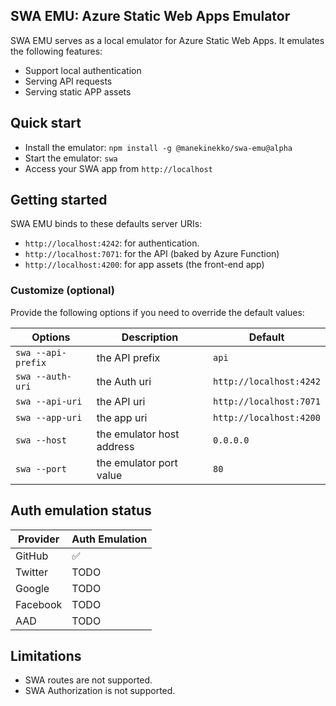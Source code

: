 ## SWA EMU: Azure Static Web Apps Emulator

SWA EMU serves as a local emulator for Azure Static Web Apps. It emulates the following features:

- Support local authentication
- Serving API requests
- Serving static APP assets

## Quick start

- Install the emulator: `npm install -g @manekinekko/swa-emu@alpha`
- Start the emulator: `swa`
- Access your SWA app from `http://localhost`

## Getting started

SWA EMU binds to these defaults server URIs:

- `http://localhost:4242`: for authentication.
- `http://localhost:7071`: for the API (baked by Azure Function)
- `http://localhost:4200`: for app assets (the front-end app)

### Customize (optional)

Provide the following options if you need to override the default values:

| Options            | Description               | Default                 |
| ------------------ | ------------------------- | ----------------------- |
| `swa --api-prefix` | the API prefix            | `api`                   |
| `swa --auth-uri`   | the Auth uri              | `http://localhost:4242` |
| `swa --api-uri`    | the API uri               | `http://localhost:7071` |
| `swa --app-uri`    | the app uri               | `http://localhost:4200` |
| `swa --host`       | the emulator host address | `0.0.0.0`               |
| `swa --port`       | the emulator port value   | `80`                    |

## Auth emulation status

| Provider | Auth Emulation |
| -------- | -------------- |
| GitHub   | ✅             |
| Twitter  | TODO           |
| Google   | TODO           |
| Facebook | TODO           |
| AAD      | TODO           |

## Limitations

- SWA routes are not supported.
- SWA Authorization is not supported.
